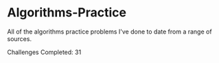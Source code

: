 # Algorithms-Practice

All of the algorithms practice problems I've done to date from a range of sources.

Challenges Completed: 31

